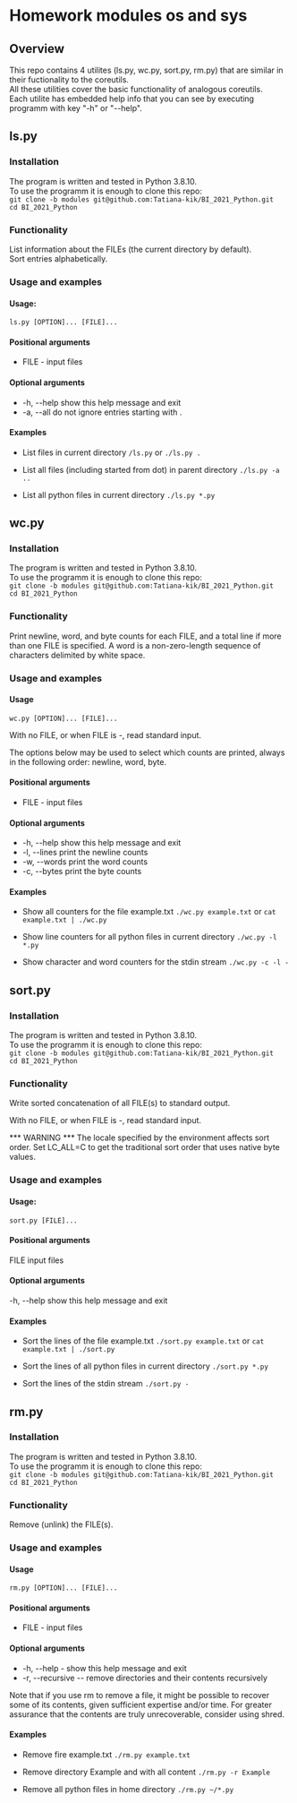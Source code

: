 # Homework modules os and sys

## Overview
This repo contains 4 utilites (ls.py, wc.py, sort.py, rm.py) that are similar in their fuctionality to the coreutils.<br>
All these utilities cover the basic functionality of analogous coreutils.<br>
Each utilite has embedded help info that you can see by executing programm with key "-h" or "--help".

## ls.py

### Installation
The program is written and tested in Python 3.8.10.<br>
To use the programm it is enough to clone this repo:<br>
`git clone -b modules git@github.com:Tatiana-kik/BI_2021_Python.git`<br>
`cd BI_2021_Python`

### Functionality
List information about the FILEs (the current directory by default).<br>
Sort entries alphabetically.

### Usage and examples

#### Usage:
`ls.py [OPTION]... [FILE]...`

#### Positional arguments
* FILE - input files

#### Optional arguments
* -h, --help  show this help message and exit
* -a, --all   do not ignore entries starting with .

#### Examples
* List files in current directory 
`/ls.py` or `./ls.py .`

* List all files (including started from dot) in parent directory
`./ls.py -a ..`

* List all python files in current directory
`./ls.py *.py`


## wc.py

### Installation
The program is written and tested in Python 3.8.10.<br>
To use the programm it is enough to clone this repo:<br>
`git clone -b modules git@github.com:Tatiana-kik/BI_2021_Python.git`<br>
`cd BI_2021_Python`

### Functionality
Print newline, word, and byte counts for each FILE, and a total line if more than one FILE is specified. A word is a non-zero-length sequence of characters delimited by white space.

### Usage and examples

#### Usage
`wc.py [OPTION]... [FILE]...`

With no FILE, or when FILE is -, read standard input.

The options below may be used to select which counts are printed, always in the following order: newline, word, byte.

#### Positional arguments
* FILE - input files

#### Optional arguments
* -h, --help   show this help message and exit
* -l, --lines  print the newline counts
* -w, --words  print the word counts
* -c, --bytes  print the byte counts

#### Examples
* Show all counters for the file example.txt
`./wc.py example.txt` or `cat example.txt | ./wc.py`

* Show line counters for all python files in current directory
`./wc.py -l *.py`

* Show character and word counters for the stdin stream
`./wc.py -c -l -`


## sort.py

### Installation
The program is written and tested in Python 3.8.10.<br>
To use the programm it is enough to clone this repo:<br>
`git clone -b modules git@github.com:Tatiana-kik/BI_2021_Python.git`<br>
`cd BI_2021_Python`

### Functionality
Write sorted concatenation of all FILE(s) to standard output.

With no FILE, or when FILE is -, read standard input.

*** WARNING ***
The locale specified by the environment affects sort order.
Set LC_ALL=C to get the traditional sort order that uses
native byte values.

### Usage and examples

#### Usage:
`sort.py [FILE]...`

#### Positional arguments
  FILE        input files

#### Optional arguments
  -h, --help  show this help message and exit

#### Examples

* Sort the lines of the file example.txt
`./sort.py example.txt` or `cat example.txt | ./sort.py `

* Sort the lines of all python files in current directory
`./sort.py *.py`

* Sort the lines of the stdin stream
`./sort.py -`


## rm.py

### Installation
The program is written and tested in Python 3.8.10.<br>
To use the programm it is enough to clone this repo:<br>
`git clone -b modules git@github.com:Tatiana-kik/BI_2021_Python.git`<br>
`cd BI_2021_Python`

### Functionality
Remove (unlink) the FILE(s).

### Usage and examples

#### Usage
`rm.py [OPTION]... [FILE]...`

#### Positional arguments
* FILE - input files

#### Optional arguments
* -h, --help - show this help message and exit
* -r, --recursive -- remove directories and their contents recursively

Note that if you use rm to remove a file, it might be possible to recover
some of its contents, given sufficient expertise and/or time. For greater
assurance that the contents are truly unrecoverable, consider using shred.

#### Examples

* Remove fire example.txt
`./rm.py example.txt`

* Remove directory Example and with all content
`./rm.py -r Example`

* Remove all python files in home directory
`./rm.py ~/*.py`

